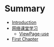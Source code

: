# Summary

* [Introduction](README.md)
* [网络课堂学习](stay4it_learning_note.md)
   * [ViewPage-use](viewpage-use.md)
* [First Chapter](chapter1.md)

